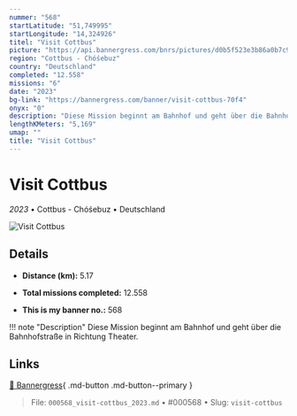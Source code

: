 ```yaml
---
nummer: "568"
startLatitude: "51,749995"
startLongitude: "14,324926"
titel: "Visit Cottbus"
picture: "https://api.bannergress.com/bnrs/pictures/d0b5f523e3b86a0b7c9c3e7e5a069b7d"
region: "Cottbus - Chóśebuz"
country: "Deutschland"
completed: "12.558"
missions: "6"
date: "2023"
bg-link: "https://bannergress.com/banner/visit-cottbus-70f4"
onyx: "0"
description: "Diese Mission beginnt am Bahnhof und geht über die Bahnhofstraße in Richtung Theater."
lengthKMeters: "5,169"
umap: ""
title: "Visit Cottbus"
---
```

# Visit Cottbus

*2023* • Cottbus - Chóśebuz • Deutschland

![Visit Cottbus](https://api.bannergress.com/bnrs/pictures/d0b5f523e3b86a0b7c9c3e7e5a069b7d)

## Details
- **Distance (km):** 5.17

- **Total missions completed:** 12.558
- **This is my banner no.:** 568


!!! note "Description"
    Diese Mission beginnt am Bahnhof und geht über die Bahnhofstraße in Richtung Theater.



## Links
[🔗 Bannergress](https://bannergress.com/banner/visit-cottbus-70f4){ .md-button .md-button--primary }



> File: `000568_visit-cottbus_2023.md` • #000568 • Slug: `visit-cottbus`
